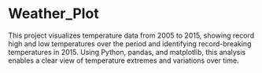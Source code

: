 # Weather_Plot
This project visualizes temperature data from 2005 to 2015, showing record high and low temperatures over the period and identifying record-breaking temperatures in 2015. Using Python, pandas, and matplotlib, this analysis enables a clear view of temperature extremes and variations over time.
